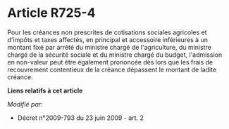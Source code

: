 # Article R725-4

Pour les créances non prescrites de cotisations sociales agricoles et d'impôts et taxes affectés, en principal et accessoire
inférieures à un montant fixé par arrêté du ministre chargé de l'agriculture, du ministre chargé de la sécurité sociale et du
ministre chargé du budget, l'admission en non-valeur peut être également prononcée dès lors que les frais de recouvrement
contentieux de la créance dépassent le montant de ladite créance.

**Liens relatifs à cet article**

_Modifié par_:

  - Décret n°2009-793 du 23 juin 2009 - art. 2
